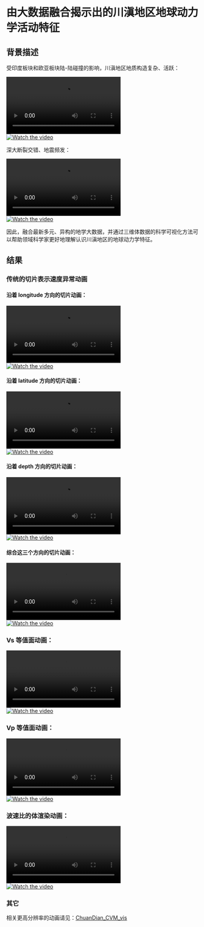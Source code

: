 # 由大数据融合揭示出的川滇地区地球动力学活动特征

## 背景描述

受印度板块和欧亚板块陆-陆碰撞的影响，川滇地区地质构造复杂、活跃：

![Video](https://github.com/peixyhe/ChuanDian_CVM_vis/blob/main/mov/1ele.mp4)  
[![Watch the video](https://img.youtube.com/vi/s3rvWqUtOZg/maxresdefault.jpg)](https://youtu.be/s3rvWqUtOZg)

深大断裂交错、地震频发：

![Video](https://github.com/peixyhe/ChuanDian_CVM_vis/blob/main/mov/2faults.mp4)  
[![Watch the video](https://img.youtube.com/vi/QSehgiGvUxA/maxresdefault.jpg)](https://youtu.be/QSehgiGvUxA)

因此，融合最新多元、异构的地学大数据，并通过三维体数据的科学可视化方法可以帮助领域科学家更好地理解认识川滇地区的地球动力学特征。

## 结果

### 传统的切片表示速度异常动画

#### 沿着 longitude 方向的切片动画：

![Video](https://github.com/peixyhe/ChuanDian_CVM_vis/blob/main/mov/3x_slice.mp4)  
[![Watch the video](https://img.youtube.com/vi/4GgQqMekiAo/maxresdefault.jpg)](https://youtu.be/4GgQqMekiAo)

#### 沿着 latitude 方向的切片动画：

![Video](https://github.com/peixyhe/ChuanDian_CVM_vis/blob/main/mov/3y_slice.mp4)  
[![Watch the video](https://img.youtube.com/vi/TvEkEtA6KrM/maxresdefault.jpg)](https://youtu.be/TvEkEtA6KrM)

#### 沿着 depth 方向的切片动画：

![Video](https://github.com/peixyhe/ChuanDian_CVM_vis/blob/main/mov/3z_slice.mp4)  
[![Watch the video](https://img.youtube.com/vi/EyWs3nrVk1U/maxresdefault.jpg)](https://youtu.be/EyWs3nrVk1U)

#### 综合这三个方向的切片动画：

![Video](https://github.com/peixyhe/ChuanDian_CVM_vis/blob/main/mov/3xyz_slice.mp4)  
[![Watch the video](https://img.youtube.com/vi/lbAZoiIc8Rc/maxresdefault.jpg)](https://youtu.be/lbAZoiIc8Rc)

### Vs 等值面动画：

![Video](https://github.com/peixyhe/ChuanDian_CVM_vis/blob/main/mov/4vs_iso.mp4)  
[![Watch the video](https://img.youtube.com/vi/H6YS08an0uM/maxresdefault.jpg)](https://youtu.be/H6YS08an0uM)

### Vp 等值面动画：

![Video](https://github.com/peixyhe/ChuanDian_CVM_vis/blob/main/mov/4vp_iso.mp4)  
[![Watch the video](https://img.youtube.com/vi/sRSRvRWi7gw/maxresdefault.jpg)](https://youtu.be/sRSRvRWi7gw)

### 波速比的体渲染动画：

![Video](https://github.com/peixyhe/ChuanDian_CVM_vis/blob/main/mov/5volumeRendreing_vpPvs.mp4)  
[![Watch the video](https://img.youtube.com/vi/WvXQ6Y7si1U/maxresdefault.jpg)](https://youtu.be/WvXQ6Y7si1U)

### 其它

相关更高分辨率的动画请见：[ChuanDian_CVM_vis](https://youtu.be/k8YrMKL6tOs)
